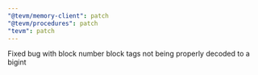 ```yaml
---
"@tevm/memory-client": patch
"@tevm/procedures": patch
"tevm": patch
---
```


Fixed bug with block number block tags not being properly decoded to a bigint
